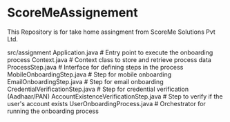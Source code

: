 # ScoreMeAssignement
This Repository is for take home assingment from ScoreMe Solutions Pvt Ltd.


src/assignment
Application.java # Entry point to execute the onboarding process
Context.java # Context class to store and retrieve process data
ProcessStep.java # Interface for defining steps in the process
MobileOnboardingStep.java # Step for mobile onboarding
EmailOnboardingStep.java # Step for email onboarding
CredentialVerificationStep.java # Step for credential verification (Aadhaar/PAN)
AccountExistenceVerificationStep.java # Step to verify if the user's account exists
UserOnboardingProcess.java # Orchestrator for running the onboarding process
